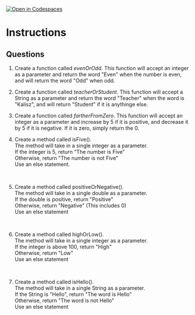 [![Open in Codespaces](https://classroom.github.com/assets/launch-codespace-2972f46106e565e64193e422d61a12cf1da4916b45550586e14ef0a7c637dd04.svg)](https://classroom.github.com/open-in-codespaces?assignment_repo_id=20536352)
# Instructions  

  ## Questions

1. Create a function called _evenOrOdd_.  This function will accept an integer as a parameter and return the word "Even" when the number is even, and will return the word "Odd" when odd.

2. Create a function called _teacherOrStudent_.  This function will accept a String as a parameter and return the word "Teacher" when the word is "Kalisz", and will return "Student" if it is anythinge else.

3. Create a function called _fartherFromZero_.  This function will accept an integer as a parameter and increase by 5 if it is positive, and decrease it by 5 if it is negative.  If it is zero, simply return the 0.

4. Create a method called isFive().</br>
The method will take in a single integer as a parameter.</br>
If the integer is 5, return "The number is Five"</br>
Otherwise, return "The number is not Five"</br>
Use an else statement.</br>
</br>

5. Create a method called positiveOrNegative().</br>
The method will take in a single double as a parameter.</br>
If the double is positive, return "Positive"</br>
Otherwise, return "Negative" (This includes 0)</br>
Use an else statement</br>
</br>

6. Create a method called highOrLow().</br>
The method will take in a single integer as a parameter.</br>
If the integer is above 100, return "High"</br>
Otherwise, return "Low"</br>
Use an else statement</br>
</br>

7. Create a method called isHello().</br>
The method will take in a single String as a parameter.</br>
If the String is "Hello", return "The word is Hello"</br>
Otherwise, return "The word is not Hello"</br>
Use an else statement</br>